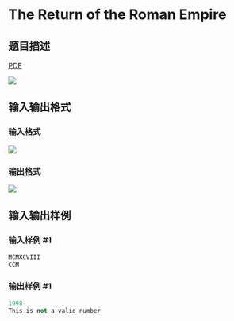 # The Return of the Roman Empire

## 题目描述

[problemUrl]: https://uva.onlinejudge.org/index.php?option=com_onlinejudge&Itemid=8&category=9&page=show_problem&problem=700

[PDF](https://uva.onlinejudge.org/external/7/p759.pdf)

![](https://cdn.luogu.com.cn/upload/vjudge_pic/UVA759/d960a5121a477f625064458e28cc972f1fbf31d7.png)

## 输入输出格式

### 输入格式

![](https://cdn.luogu.com.cn/upload/vjudge_pic/UVA759/4ef1dc1a28c1ae33b43d7be40f5556f0c5ff8294.png)

### 输出格式

![](https://cdn.luogu.com.cn/upload/vjudge_pic/UVA759/4e5f59b63a7b0f73a13a475dc69568547e8e2489.png)

## 输入输出样例

### 输入样例 #1

```cpp
MCMXCVIII
CCM
```


### 输出样例 #1

```cpp
1998
This is not a valid number
```



